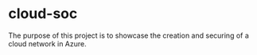 # cloud-soc
The purpose of this project is to showcase the creation and securing of a cloud network in Azure.

